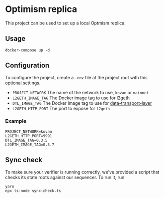# Optimism replica

This project can be used to set up a local Optmism replica.

## Usage

```
docker-compose up -d
```

## Configuration

To configure the project, create a `.env` file at the project root with this optional settings.

- `PROJECT_NETWORK` The name of the network to use, `kovan` or `mainnet`
- `L2GETH_IMAGE_TAG` The Docker image tag to use for [l2geth](https://hub.docker.com/r/ethereumoptimism/l2geth)
- `DTL_IMAGE_TAG` The Docker image tag to use for [data-transport-layer](https://hub.docker.com/r/ethereumoptimism/data-transport-layer)
- `L2GETH_HTTP_PORT` The port to expose for `l2geth`


### Example
```
PROJECT_NETWORK=kovan
L2GETH_HTTP_PORT=9991
DTL_IMAGE_TAG=0.3.5
L2GETH_IMAGE_TAG=0.3.7
```

## Sync check

To make sure your verifier is running correctly, we've provided a script that checks its state roots against our sequencer. To run it, run

```
yarn
npx ts-node sync-check.ts
```
